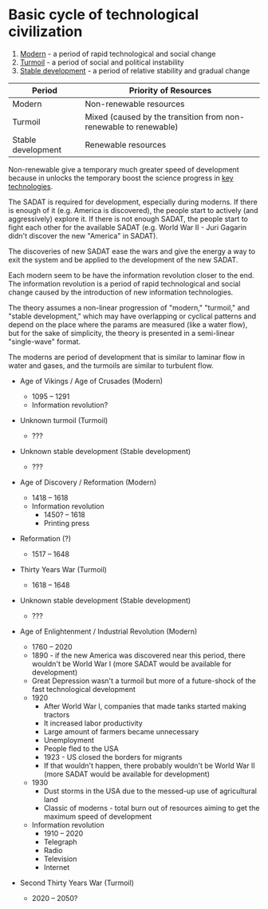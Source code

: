 # Basic cycle of technological civilization

1. [Modern](modern.md) - a period of rapid technological and social change
2. [Turmoil](turmoil.md) - a period of social and political instability
3. [Stable development](stable.md) - a period of relative stability and gradual change

| Period             | Priority of Resources                                            |
| ------------------ | ---------------------------------------------------------------- |
| Modern             | Non-renewable resources                                          |
| Turmoil            | Mixed (caused by the transition from non-renewable to renewable) |
| Stable development | Renewable resources                                              |

Non-renewable give a temporary much greater speed of development because in unlocks the temporary boost the science progress in [key technologies](key-tech.md).

The SADAT is required for development, especially during moderns. If there is enough of it (e.g. America is discovered), the people start to actively (and aggressively) explore it. If there is not enough SADAT, the people start to fight each other for the available SADAT (e.g. World War II - Juri Gagarin didn't discover the new "America" in SADAT).

The discoveries of new SADAT ease the wars and give the energy a way to exit the system and be applied to the development of the new SADAT.

Each modern seem to be have the information revolution closer to the end. The information revolution is a period of rapid technological and social change caused by the introduction of new information technologies.

The theory assumes a non-linear progression of "modern," "turmoil," and "stable development," which may have overlapping or cyclical patterns and depend on the place where the params are measured (like a water flow), but for the sake of simplicity, the theory is presented in a semi-linear "single-wave" format.

The moderns are period of development that is similar to laminar flow in water and gases, and the turmoils are similar to turbulent flow.

- Age of Vikings / Age of Crusades (Modern)

  - 1095 – 1291
  - Information revolution?

- Unknown turmoil (Turmoil)

  - ???

- Unknown stable development (Stable development)
  - ???
- Age of Discovery / Reformation (Modern)

  - 1418 – 1618
  - Information revolution
    - 1450? – 1618
    - Printing press

- Reformation (?)

  - 1517 – 1648

- Thirty Years War (Turmoil)

  - 1618 – 1648

- Unknown stable development (Stable development)

  - ???

- Age of Enlightenment / Industrial Revolution (Modern)

  - 1760 – 2020
  - 1890 - if the new America was discovered near this period, there wouldn't be World War I (more SADAT would be available for development)
  - Great Depression wasn't a turmoil but more of a future-shock of the fast technological development
  - 1920
    - After World War I, companies that made tanks started making tractors
    - It increased labor productivity
    - Large amount of farmers became unnecessary
    - Unemployment
    - People fled to the USA
    - 1923 - US closed the borders for migrants
    - If that wouldn't happen, there probably wouldn't be World War II (more SADAT would be available for development)
  - 1930
    - Dust storms in the USA due to the messed-up use of agricultural land
    - Classic of moderns - total burn out of resources aiming to get the maximum speed of development
  - Information revolution
    - 1910 – 2020
    - Telegraph
    - Radio
    - Television
    - Internet

- Second Thirty Years War (Turmoil)
  - 2020 – 2050?

